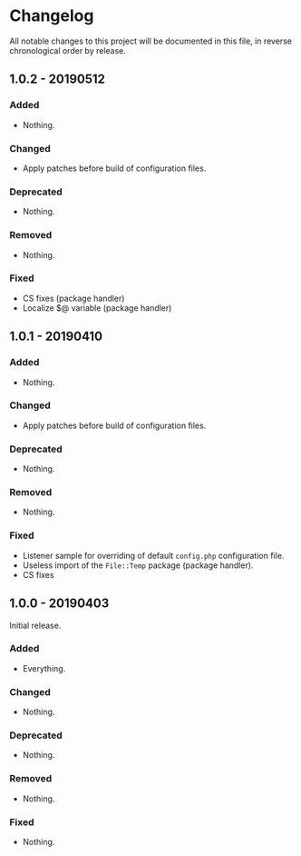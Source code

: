 # Changelog

All notable changes to this project will be documented in this file, in reverse chronological order by release.

## 1.0.2 - 20190512

### Added

- Nothing.

### Changed

- Apply patches before build of configuration files.

### Deprecated

- Nothing.

### Removed

- Nothing.

### Fixed

- CS fixes (package handler)
- Localize $@ variable (package handler)

## 1.0.1 - 20190410

### Added

- Nothing.

### Changed

- Apply patches before build of configuration files.

### Deprecated

- Nothing.

### Removed

- Nothing.

### Fixed

- Listener sample for overriding of default `config.php` configuration file.
- Useless import of the `File::Temp` package (package handler).
- CS fixes

## 1.0.0 - 20190403

Initial release.

### Added

- Everything.

### Changed

- Nothing.

### Deprecated

- Nothing.

### Removed

- Nothing.

### Fixed

- Nothing.
